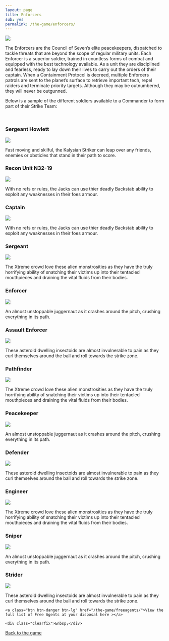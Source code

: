 ```yaml
---
layout: page
title: Enforcers
sub: yes
permalink: /the-game/enforcers/
---
```


<!-- for each faction -->

<img class="img-thumbnail img-responsive pull-right" src="/img/xtreme-promo-image-12.png" />

The Enforcers are the Council of Seven’s elite peacekeepers, dispatched to tackle threats that are beyond the scope of regular military units. Each Enforcer is a superior soldier, trained in countless forms of combat and equipped with the best technology available. As a unit they are disciplined and fearless, ready to lay down their lives to carry out the orders of their captain. When a Containment Protocol is decreed, multiple Enforcers patrols are sent to the planet’s surface to retrieve important tech, repel raiders and terminate priority targets. Although they may be outnumbered, they will never be outgunned.

Below is a sample of the different soldiers available to a Commander to form part of their Strike Team:

<div class="clearfix">&nbsp;</div>

<!-- for each faction -->

<!-- Content Row -->
<div class="row">
<div class="col-md-4">
<h3>Sergeant Howlett</h3>
<img src="/img/kalyshi.png" class="pull-left img-responsive " /></a>
<p>Fast moving and skilful, the Kalysian Striker can leap over any friends, enemies or obsticles that stand in their path to score. </p>
</div>
<!-- /.col-md-4 -->
 <div class="col-md-4">
<h3>Recon Unit N32-19</h3>
<a href=""><img src="/img/elf-jack-1-c.png" class="pull-left img-responsive " /></a>
<p>With no refs or rules, the Jacks can use thier deadly Backstab ability to exploit any weaknesses in their foes armour.  </p>
</div>
<!-- /.col-md-4 -->
<div class="col-md-4">
<h3>Captain</h3>
<a href=""><img src="/img/elf-jack-1-c.png" class="pull-left img-responsive " /></a>
<p>With no refs or rules, the Jacks can use thier deadly Backstab ability to exploit any weaknesses in their foes armour.  </p>
</div>
<!-- /.col-md-4 -->
</div>
<!-- /.row -->
<!-- Content Row -->
<div class="row">
<div class="col-md-4">
<h3>Sergeant</h3>
<a href=""><img src="/img/bloodsucker-free-agent.png" class="pull-left img-responsive " /></a>
<p>The Xtreme crowd love these alien monstrosities as they have the truly horrifying ability of snatching their victims up into their tentacled mouthpieces and draining the vital fluids from their bodies.</p>
</div>
<!-- /.col-md-4 -->
 <div class="col-md-4">
<h3>Enforcer</h3>
<a href=""><img src="/img/pusk-free-agent.png" class="pull-left img-responsive " /></a>
<p>An almost unstoppable juggernaut as it crashes around the pitch, crushing everything in its path.   </p>
</div>
<!-- /.col-md-4 -->
<div class="col-md-4">
<h3>Assault Enforcer</h3>
<a href=""><img src="/img/spinpede-free-agent.png" class="pull-left img-responsive " /></a>
<p>These asteroid dwelling insectoids are almost invulnerable to pain as they curl themselves around the ball and roll towards the strike zone. </p>
</div>
<!-- /.col-md-4 -->
</div>
<!-- /.row -->
<!-- Content Row -->
<div class="row">
<div class="col-md-4">
<h3>Pathfinder</h3>
<a href=""><img src="/img/bloodsucker-free-agent.png" class="pull-left img-responsive " /></a>
<p>The Xtreme crowd love these alien monstrosities as they have the truly horrifying ability of snatching their victims up into their tentacled mouthpieces and draining the vital fluids from their bodies.</p>
</div>
<!-- /.col-md-4 -->
 <div class="col-md-4">
<h3>Peacekeeper</h3>
<a href=""><img src="/img/pusk-free-agent.png" class="pull-left img-responsive " /></a>
<p>An almost unstoppable juggernaut as it crashes around the pitch, crushing everything in its path.   </p>
</div>
<!-- /.col-md-4 -->
<div class="col-md-4">
<h3>Defender</h3>
<a href=""><img src="/img/spinpede-free-agent.png" class="pull-left img-responsive " /></a>
<p>These asteroid dwelling insectoids are almost invulnerable to pain as they curl themselves around the ball and roll towards the strike zone. </p>
</div>
<!-- /.col-md-4 -->
<!-- Content Row -->
<div class="row">
<div class="col-md-4">
<h3>Engineer</h3>
<a href=""><img src="/img/bloodsucker-free-agent.png" class="pull-left img-responsive " /></a>
<p>The Xtreme crowd love these alien monstrosities as they have the truly horrifying ability of snatching their victims up into their tentacled mouthpieces and draining the vital fluids from their bodies.</p>
</div>
<!-- /.col-md-4 -->
 <div class="col-md-4">
<h3>Sniper</h3>
<a href=""><img src="/img/pusk-free-agent.png" class="pull-left img-responsive " /></a>
<p>An almost unstoppable juggernaut as it crashes around the pitch, crushing everything in its path.   </p>
</div>
<!-- /.col-md-4 -->
<div class="col-md-4">
<h3>Strider</h3>
<a href=""><img src="/img/spinpede-free-agent.png" class="pull-left img-responsive " /></a>
<p>These asteroid dwelling insectoids are almost invulnerable to pain as they curl themselves around the ball and roll towards the strike zone. </p>
</div>
<!-- /.col-md-4 -->
</div>
<!-- /.row -->
</div>
<!-- /.row -->

	<a class="btn btn-danger btn-lg" href="/the-game/freeagents/">View the full list of Free Agents at your disposal here ></a>

	<div class="clearfix">&nbsp;</div>
<p><a href="http://dreadballxtremethegame.com/the-game/" class="btn btn-danger">Back to the game</a></p>
